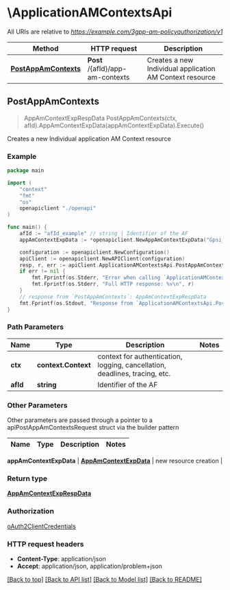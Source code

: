 # \ApplicationAMContextsApi

All URIs are relative to *https://example.com/3gpp-am-policyauthorization/v1*

Method | HTTP request | Description
------------- | ------------- | -------------
[**PostAppAmContexts**](ApplicationAMContextsApi.md#PostAppAmContexts) | **Post** /{afId}/app-am-contexts | Creates a new Individual application AM Context resource



## PostAppAmContexts

> AppAmContextExpRespData PostAppAmContexts(ctx, afId).AppAmContextExpData(appAmContextExpData).Execute()

Creates a new Individual application AM Context resource

### Example

```go
package main

import (
    "context"
    "fmt"
    "os"
    openapiclient "./openapi"
)

func main() {
    afId := "afId_example" // string | Identifier of the AF
    appAmContextExpData := *openapiclient.NewAppAmContextExpData("Gpsi_example") // AppAmContextExpData | new resource creation

    configuration := openapiclient.NewConfiguration()
    apiClient := openapiclient.NewAPIClient(configuration)
    resp, r, err := apiClient.ApplicationAMContextsApi.PostAppAmContexts(context.Background(), afId).AppAmContextExpData(appAmContextExpData).Execute()
    if err != nil {
        fmt.Fprintf(os.Stderr, "Error when calling `ApplicationAMContextsApi.PostAppAmContexts``: %v\n", err)
        fmt.Fprintf(os.Stderr, "Full HTTP response: %v\n", r)
    }
    // response from `PostAppAmContexts`: AppAmContextExpRespData
    fmt.Fprintf(os.Stdout, "Response from `ApplicationAMContextsApi.PostAppAmContexts`: %v\n", resp)
}
```

### Path Parameters


Name | Type | Description  | Notes
------------- | ------------- | ------------- | -------------
**ctx** | **context.Context** | context for authentication, logging, cancellation, deadlines, tracing, etc.
**afId** | **string** | Identifier of the AF | 

### Other Parameters

Other parameters are passed through a pointer to a apiPostAppAmContextsRequest struct via the builder pattern


Name | Type | Description  | Notes
------------- | ------------- | ------------- | -------------

 **appAmContextExpData** | [**AppAmContextExpData**](AppAmContextExpData.md) | new resource creation | 

### Return type

[**AppAmContextExpRespData**](AppAmContextExpRespData.md)

### Authorization

[oAuth2ClientCredentials](../README.md#oAuth2ClientCredentials)

### HTTP request headers

- **Content-Type**: application/json
- **Accept**: application/json, application/problem+json

[[Back to top]](#) [[Back to API list]](../README.md#documentation-for-api-endpoints)
[[Back to Model list]](../README.md#documentation-for-models)
[[Back to README]](../README.md)

